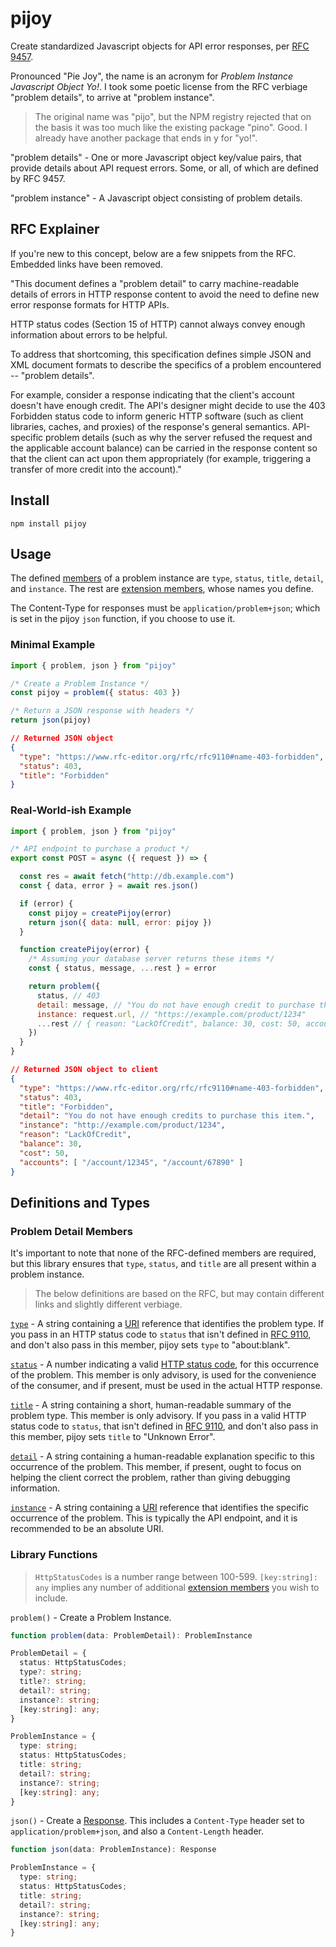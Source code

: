 # pijoy

Create standardized Javascript objects for API error responses, per [RFC 9457](https://www.rfc-editor.org/rfc/rfc9457).

Pronounced "Pie Joy", the name is an acronym for _Problem Instance Javascript Object Yo!_. I took some poetic license from the RFC verbiage "problem details", to arrive at "problem instance".

> The original name was "pijo", but the NPM registry rejected that on the basis it was too much like the existing package "pino". Good. I already have another package that ends in y for "yo!".

"problem details" - One or more Javascript object key/value pairs, that provide details about API request errors. Some, or all, of which are defined by RFC 9457.

"problem instance" - A Javascript object consisting of problem details.

## RFC Explainer

If you're new to this concept, below are a few snippets from the RFC. Embedded links have been removed.

"This document defines a "problem detail" to carry machine-readable details of errors in HTTP response content to avoid the need to define new error response formats for HTTP APIs.

HTTP status codes (Section 15 of HTTP) cannot always convey enough information about errors to be helpful.

To address that shortcoming, this specification defines simple JSON and XML document formats to describe the specifics of a problem encountered -- "problem details".

For example, consider a response indicating that the client's account doesn't have enough credit. The API's designer might decide to use the 403 Forbidden status code to inform generic HTTP software (such as client libraries, caches, and proxies) of the response's general semantics. API-specific problem details (such as why the server refused the request and the applicable account balance) can be carried in the response content so that the client can act upon them appropriately (for example, triggering a transfer of more credit into the account)."

## Install

`npm install pijoy`

## Usage

The defined [members](https://www.rfc-editor.org/rfc/rfc9457#name-members-of-a-problem-detail) of a problem instance are `type`, `status`, `title`, `detail`, and `instance`. The rest are [extension members](https://www.rfc-editor.org/rfc/rfc9457#name-extension-members), whose names you define.

The Content-Type for responses must be `application/problem+json`; which is set in the pijoy `json` function, if you choose to use it.

### Minimal Example
```js
import { problem, json } from "pijoy"

/* Create a Problem Instance */
const pijoy = problem({ status: 403 })

/* Return a JSON response with headers */
return json(pijoy)
```

```json
// Returned JSON object
{
  "type": "https://www.rfc-editor.org/rfc/rfc9110#name-403-forbidden",
  "status": 403,
  "title": "Forbidden"
}
```

### Real-World-ish Example
```js
import { problem, json } from "pijoy"

/* API endpoint to purchase a product */
export const POST = async ({ request }) => {

  const res = await fetch("http://db.example.com")
  const { data, error } = await res.json()

  if (error) {
    const pijoy = createPijoy(error)
    return json({ data: null, error: pijoy })
  }

  function createPijoy(error) {
    /* Assuming your database server returns these items */
    const { status, message, ...rest } = error

    return problem({ 
      status, // 403
      detail: message, // "You do not have enough credit to purchase this item."
      instance: request.url, // "https://example.com/product/1234"
      ...rest // { reason: "LackOfCredit", balance: 30, cost: 50, accounts: [ "/account/12345", "/account/67890" ] }
    })
  }
}
```
```json
// Returned JSON object to client
{
  "type": "https://www.rfc-editor.org/rfc/rfc9110#name-403-forbidden",
  "status": 403,
  "title": "Forbidden",
  "detail": "You do not have enough credits to purchase this item.",
  "instance": "http://example.com/product/1234",
  "reason": "LackOfCredit",
  "balance": 30,
  "cost": 50,
  "accounts": [ "/account/12345", "/account/67890" ]
}
```

## Definitions and Types

### Problem Detail Members

It's important to note that none of the RFC-defined members are required, but this library ensures that `type`, `status`, and `title` are all present within a problem instance.

> The below definitions are based on the RFC, but may contain different links and slightly different verbiage.

[`type`](https://www.rfc-editor.org/rfc/rfc9457#name-type) - A string containing a [URI](https://www.rfc-editor.org/rfc/rfc3986.html#page-7) reference that identifies the problem type. If you pass in an HTTP status code to `status` that isn't defined in [RFC 9110](https://www.rfc-editor.org/rfc/rfc9110#name-status-codes), and don't also pass in this member, pijoy sets `type` to "about:blank".

[`status`](https://www.rfc-editor.org/rfc/rfc9457#name-status) - A number indicating a valid [HTTP status code](https://www.rfc-editor.org/rfc/rfc9110#name-status-codes), for this occurrence of the problem. This member is only advisory, is used for the convenience of the consumer, and if present, must be used in the actual HTTP response.

[`title`](https://www.rfc-editor.org/rfc/rfc9457#name-title) - A string containing a short, human-readable summary of the problem type. This member is only advisory. If you pass in a valid HTTP status code to `status`, that isn't defined in [RFC 9110](https://www.rfc-editor.org/rfc/rfc9110#name-status-codes), and don't also pass in this member, pijoy sets `title` to "Unknown Error".

[`detail`](https://www.rfc-editor.org/rfc/rfc9457#name-detail) - A string containing a human-readable explanation specific to this occurrence of the problem. This member, if present, ought to focus on helping the client correct the problem, rather than giving debugging information.

[`instance`](https://www.rfc-editor.org/rfc/rfc9457#name-instance) - A string containing a [URI](https://www.rfc-editor.org/rfc/rfc3986.html#page-7) reference that identifies the specific occurrence of the problem. This is typically the API endpoint, and it is recommended to be an absolute URI.

### Library Functions

> `HttpStatusCodes` is a number range between 100-599. `[key:string]: any` implies any number of additional [extension members](https://www.rfc-editor.org/rfc/rfc9457#name-extension-members) you wish to include.

`problem()` - Create a Problem Instance.
```ts
function problem(data: ProblemDetail): ProblemInstance

ProblemDetail = {
  status: HttpStatusCodes;
  type?: string;
  title?: string;
  detail?: string;
  instance?: string;
  [key:string]: any;
}

ProblemInstance = {
  type: string;
  status: HttpStatusCodes;
  title: string;
  detail?: string;
  instance?: string;
  [key:string]: any;
}
```

`json()` - Create a [Response](https://developer.mozilla.org/en-US/docs/Web/API/Response). This includes a `Content-Type` header set to `application/problem+json`, and also a `Content-Length` header.
```ts
function json(data: ProblemInstance): Response

ProblemInstance = {
  type: string;
  status: HttpStatusCodes;
  title: string;
  detail?: string;
  instance?: string;
  [key:string]: any;
}
```
